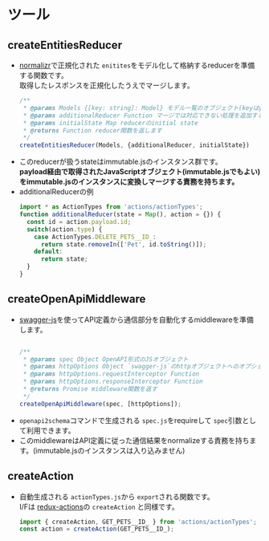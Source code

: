 # ツール

## createEntitiesReducer
- [normalizr](https://github.com/paularmstrong/normalizr)で正規化された `enitites`をモデル化して格納するreducerを準備する関数です。  
  取得したレスポンスを正規化したうえでマージします。
  ```js
  /**
   * @params Models {[key: string]: Model} モデル一覧のオブジェクト(keyはyml記載の名前)
   * @params additionalReducer Function マージでは対応できない処理を追加する関数
   * @params initialState Map reducerのinitial state
   * @returns Function reducer関数を返します
   */
  createEntitiesReducer(Models, {additionalReducer, initialState})
  ```
- このreducerが扱うstateはimmutable.jsのインスタンス群です。  
  **payload経由で取得されたJavaScriptオブジェクト(immutable.jsでもよい)をimmutable.jsのインスタンスに変換しマージする責務を持ちます。**
- additionalReducerの例
  ```js
  import * as ActionTypes from 'actions/actionTypes';
  function additionalReducer(state = Map(), action = {}) {
    const id = action.payload.id;
    switch(action.type) {
      case ActionTypes.DELETE_PETS__ID_:
        return state.removeIn(['Pet', id.toString()]);
      default:
        return state;
    }
  }
  ```

## createOpenApiMiddleware
- [swagger-js](https://github.com/swagger-api/swagger-js)を使ってAPI定義から通信部分を自動化するmiddlewareを準備します。  
  ```js

  /**
   * @params spec Object OpenAPI形式のJSオブジェクト
   * @params httpOptions Object `swagger-js`のhttpオブジェクトへのオプションと同様(以下は一部)
   * @params httpOptions.requestInterceptor Function
   * @params httpOptions.responseInterceptor Function
   * @returns Promise middleware関数を返す
   */
  createOpenApiMiddleware(spec, [httpOptions]);
  ```
- `openapi2schema`コマンドで生成される `spec.js`をrequireして `spec`引数として利用できます。
- このmiddlewareはAPI定義に従った通信結果をnormalizeする責務を持ちます。(immutable.jsのインスタンスは入り込みません)


## createAction
- 自動生成される `actionTypes.js`から `export`される関数です。  
  I/Fは [redux-actions](https://www.gitbook.com/book/vinnymac/redux-actions)の `createAction` と同様です。
  ```js
  import { createAction, GET_PETS__ID_ } from 'actions/actionTypes';
  const action = createAction(GET_PETS__ID_);
  ```
